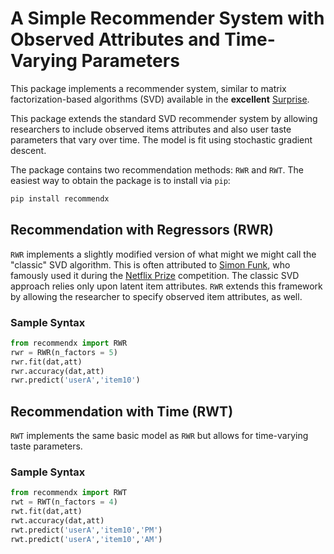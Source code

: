 # A Simple Recommender System with Observed Attributes and Time-Varying Parameters

This package implements a recommender system, similar to matrix factorization-based algorithms (SVD) available in the
**excellent** [Surprise](http://surpriselib.com/). 

This package extends the standard SVD recommender system by allowing researchers to include observed items attributes and
also user taste parameters that vary over time. The model is fit using stochastic gradient descent.

The package contains two recommendation methods: `RWR` and `RWT`. The easiest way to obtain the package is to install via ``pip``:
```python
pip install recommendx
```

## Recommendation with Regressors (RWR)

`RWR` implements a slightly modified version of what might we might call the "classic" SVD algorithm. This is often attributed to [Simon Funk](https://sifter.org/~simon/journal/20061211.html), who famously used it during the [Netflix Prize](https://www.netflixprize.com/) competition. The classic SVD approach relies only upon latent item attributes. `RWR` extends this framework by allowing the researcher to specify observed item attributes, as well.

### Sample Syntax
```python
from recommendx import RWR
rwr = RWR(n_factors = 5)
rwr.fit(dat,att)
rwr.accuracy(dat,att)
rwr.predict('userA','item10')
```

## Recommendation with Time (RWT)

`RWT` implements the same basic model as `RWR` but allows for time-varying taste parameters.

### Sample Syntax
```python
from recommendx import RWT
rwt = RWT(n_factors = 4)
rwt.fit(dat,att)
rwt.accuracy(dat,att)
rwt.predict('userA','item10','PM')
rwt.predict('userA','item10','AM')
```

